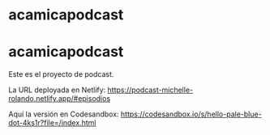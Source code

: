 ﻿# acamicapodcast
# acamicapodcast

Este es el proyecto de podcast.

La URL deployada en Netlify: https://podcast-michelle-rolando.netlify.app/#episodios

Aquí la versión en Codesandbox: https://codesandbox.io/s/hello-pale-blue-dot-4ks1r?file=/index.html
